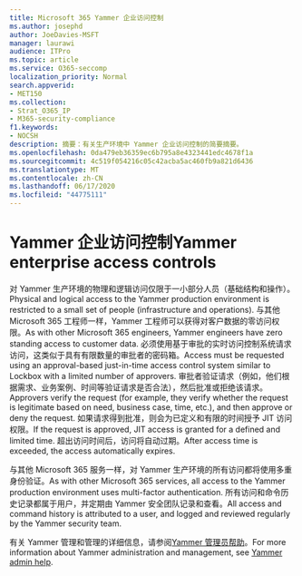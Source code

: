 ```yaml
---
title: Microsoft 365 Yammer 企业访问控制
ms.author: josephd
author: JoeDavies-MSFT
manager: laurawi
audience: ITPro
ms.topic: article
ms.service: O365-seccomp
localization_priority: Normal
search.appverid:
- MET150
ms.collection:
- Strat_O365_IP
- M365-security-compliance
f1.keywords:
- NOCSH
description: 摘要：有关生产环境中 Yammer 企业访问控制的简要摘要。
ms.openlocfilehash: 0da479eb36359ec6b795a8e4323441edc4678f1a
ms.sourcegitcommit: 4c519f054216c05c42acba5ac460fb9a821d6436
ms.translationtype: MT
ms.contentlocale: zh-CN
ms.lasthandoff: 06/17/2020
ms.locfileid: "44775111"
---
```

# <a name="yammer-enterprise-access-controls"></a><span data-ttu-id="b1f39-103">Yammer 企业访问控制</span><span class="sxs-lookup"><span data-stu-id="b1f39-103">Yammer enterprise access controls</span></span> 

<span data-ttu-id="b1f39-104">对 Yammer 生产环境的物理和逻辑访问仅限于一小部分人员（基础结构和操作）。</span><span class="sxs-lookup"><span data-stu-id="b1f39-104">Physical and logical access to the Yammer production environment is restricted to a small set of people (infrastructure and operations).</span></span> <span data-ttu-id="b1f39-105">与其他 Microsoft 365 工程师一样，Yammer 工程师可以获得对客户数据的零访问权限。</span><span class="sxs-lookup"><span data-stu-id="b1f39-105">As with other Microsoft 365 engineers, Yammer engineers have zero standing access to customer data.</span></span> <span data-ttu-id="b1f39-106">必须使用基于审批的实时访问控制系统请求访问，这类似于具有有限数量的审批者的密码箱。</span><span class="sxs-lookup"><span data-stu-id="b1f39-106">Access must be requested using an approval-based just-in-time access control system similar to Lockbox with a limited number of approvers.</span></span> <span data-ttu-id="b1f39-107">审批者验证请求（例如，他们根据需求、业务案例、时间等验证请求是否合法），然后批准或拒绝该请求。</span><span class="sxs-lookup"><span data-stu-id="b1f39-107">Approvers verify the request (for example, they verify whether the request is legitimate based on need, business case, time, etc.), and then approve or deny the request.</span></span> <span data-ttu-id="b1f39-108">如果请求得到批准，则会为已定义和有限的时间授予 JIT 访问权限。</span><span class="sxs-lookup"><span data-stu-id="b1f39-108">If the request is approved, JIT access is granted for a defined and limited time.</span></span> <span data-ttu-id="b1f39-109">超出访问时间后，访问将自动过期。</span><span class="sxs-lookup"><span data-stu-id="b1f39-109">After access time is exceeded, the access automatically expires.</span></span>

<span data-ttu-id="b1f39-110">与其他 Microsoft 365 服务一样，对 Yammer 生产环境的所有访问都将使用多重身份验证。</span><span class="sxs-lookup"><span data-stu-id="b1f39-110">As with other Microsoft 365 services, all access to the Yammer production environment uses multi-factor authentication.</span></span> <span data-ttu-id="b1f39-111">所有访问和命令历史记录都属于用户，并定期由 Yammer 安全团队记录和查看。</span><span class="sxs-lookup"><span data-stu-id="b1f39-111">All access and command history is attributed to a user, and logged and reviewed regularly by the Yammer security team.</span></span>

<span data-ttu-id="b1f39-112">有关 Yammer 管理和管理的详细信息，请参阅[Yammer 管理员帮助](https://docs.microsoft.com/yammer/yammer-landing-page)。</span><span class="sxs-lookup"><span data-stu-id="b1f39-112">For more information about Yammer administration and management, see [Yammer admin help](https://docs.microsoft.com/yammer/yammer-landing-page).</span></span>